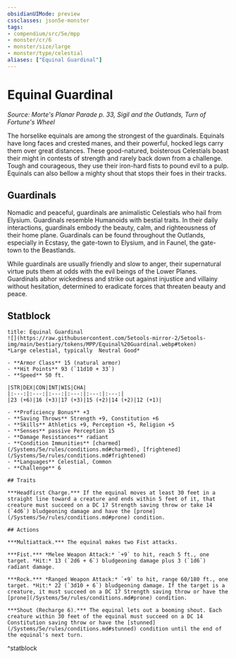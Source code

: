 ```yaml
---
obsidianUIMode: preview
cssclasses: json5e-monster
tags:
- compendium/src/5e/mpp
- monster/cr/6
- monster/size/large
- monster/type/celestial
aliases: ["Equinal Guardinal"]
---
```

# Equinal Guardinal
*Source: Morte's Planar Parade p. 33, Sigil and the Outlands, Turn of Fortune's Wheel*  

The horselike equinals are among the strongest of the guardinals. Equinals have long faces and crested manes, and their powerful, hocked legs carry them over great distances. These good-natured, boisterous Celestials boast their might in contests of strength and rarely back down from a challenge. Tough and courageous, they use their iron-hard fists to pound evil to a pulp. Equinals can also bellow a mighty shout that stops their foes in their tracks.

## Guardinals

Nomadic and peaceful, guardinals are animalistic Celestials who hail from Elysium. Guardinals resemble Humanoids with bestial traits. In their daily interactions, guardinals embody the beauty, calm, and righteousness of their home plane. Guardinals can be found throughout the Outlands, especially in Ecstasy, the gate-town to Elysium, and in Faunel, the gate-town to the Beastlands.

While guardinals are usually friendly and slow to anger, their supernatural virtue puts them at odds with the evil beings of the Lower Planes. Guardinals abhor wickedness and strike out against injustice and villainy without hesitation, determined to eradicate forces that threaten beauty and peace.

## Statblock

```ad-statblock
title: Equinal Guardinal
![](https://raw.githubusercontent.com/5etools-mirror-2/5etools-img/main/bestiary/tokens/MPP/Equinal%20Guardinal.webp#token)
*Large celestial, typically  Neutral Good*

- **Armor Class** 15 (natural armor)
- **Hit Points** 93 (`11d10 + 33`)
- **Speed** 50 ft.

|STR|DEX|CON|INT|WIS|CHA|
|:---:|:---:|:---:|:---:|:---:|:---:|
|23 (+6)|16 (+3)|17 (+3)|15 (+2)|14 (+2)|12 (+1)|

- **Proficiency Bonus** +3
- **Saving Throws** Strength +9, Constitution +6
- **Skills** Athletics +9, Perception +5, Religion +5
- **Senses** passive Perception 15
- **Damage Resistances** radiant
- **Condition Immunities** [charmed](/Systems/5e/rules/conditions.md#charmed), [frightened](/Systems/5e/rules/conditions.md#frightened)
- **Languages** Celestial, Common
- **Challenge** 6

## Traits

***Headfirst Charge.*** If the equinal moves at least 30 feet in a straight line toward a creature and ends within 5 feet of it, that creature must succeed on a DC 17 Strength saving throw or take 14 (`4d6`) bludgeoning damage and have the [prone](/Systems/5e/rules/conditions.md#prone) condition.

## Actions

***Multiattack.*** The equinal makes two Fist attacks.

***Fist.*** *Melee Weapon Attack:* `+9` to hit, reach 5 ft., one target. *Hit:* 13 (`2d6 + 6`) bludgeoning damage plus 3 (`1d6`) radiant damage.

***Rock.*** *Ranged Weapon Attack:* `+9` to hit, range 60/180 ft., one target. *Hit:* 22 (`3d10 + 6`) bludgeoning damage. If the target is a creature, it must succeed on a DC 17 Strength saving throw or have the [prone](/Systems/5e/rules/conditions.md#prone) condition.

***Shout (Recharge 6).*** The equinal lets out a booming shout. Each creature within 30 feet of the equinal must succeed on a DC 14 Constitution saving throw or have the [stunned](/Systems/5e/rules/conditions.md#stunned) condition until the end of the equinal's next turn.
```
^statblock